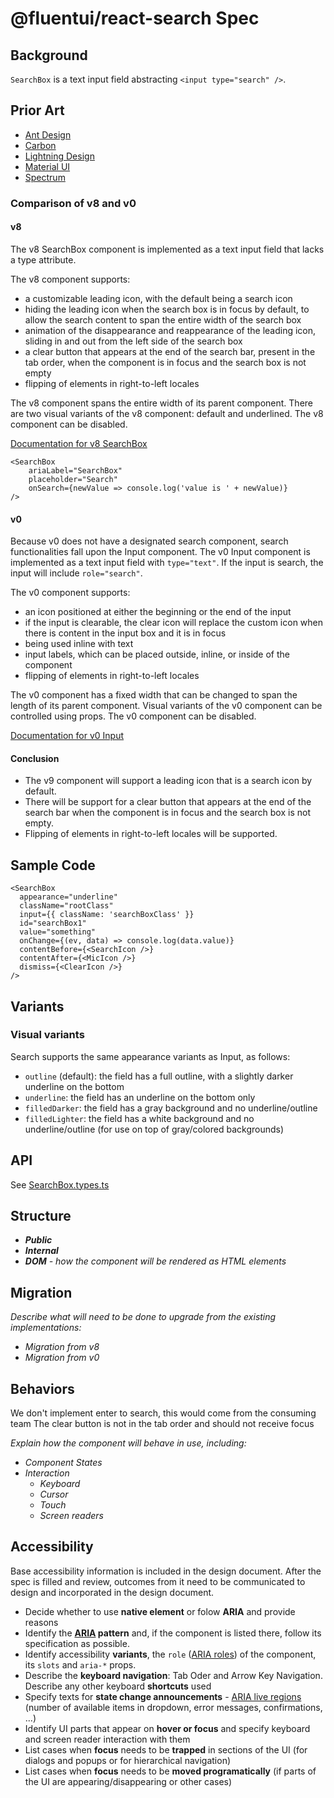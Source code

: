 # @fluentui/react-search Spec

## Background

`SearchBox` is a text input field abstracting `<input type="search" />`.

## Prior Art

- [Ant Design](https://ant.design/components/input)
- [Carbon](https://carbondesignsystem.com/components/search/usage/)
- [Lightning Design](https://www.lightningdesignsystem.com/components/input/)
- [Material UI](https://mui.com/material-ui/react-text-field/)
- [Spectrum](https://react-spectrum.adobe.com/react-spectrum/SearchField.html)

### Comparison of v8 and v0

#### v8

The v8 SearchBox component is implemented as a text input field that lacks a type attribute.

The v8 component supports:

- a customizable leading icon, with the default being a search icon
- hiding the leading icon when the search box is in focus by default, to allow the search content to span the entire width of the search box
- animation of the disappearance and reappearance of the leading icon, sliding in and out from the left side of the search box
- a clear button that appears at the end of the search bar, present in the tab order, when the component is in focus and the search box is not empty
- flipping of elements in right-to-left locales

The v8 component spans the entire width of its parent component. There are two visual variants of the v8 component: default and underlined. The v8 component can be disabled.

[Documentation for v8 SearchBox](https://developer.microsoft.com/en-us/fluentui#/controls/web/searchbox)

```
<SearchBox
    ariaLabel="SearchBox"
    placeholder="Search"
    onSearch={newValue => console.log('value is ' + newValue)}
/>
```

#### v0

Because v0 does not have a designated search component, search functionalities fall upon the Input component. The v0 Input component is implemented as a text input field with `type="text"`. If the input is search, the input will include `role="search"`.

The v0 component supports:

- an icon positioned at either the beginning or the end of the input
- if the input is clearable, the clear icon will replace the custom icon when there is content in the input box and it is in focus
- being used inline with text
- input labels, which can be placed outside, inline, or inside of the component
- flipping of elements in right-to-left locales

The v0 component has a fixed width that can be changed to span the length of its parent component. Visual variants of the v0 component can be controlled using props. The v0 component can be disabled.

[Documentation for v0 Input](https://fluentsite.z22.web.core.windows.net/0.59.0/components/input/definition)

#### Conclusion

- The v9 component will support a leading icon that is a search icon by default.
- There will be support for a clear button that appears at the end of the search bar when the component is in focus and the search box is not empty.
- Flipping of elements in right-to-left locales will be supported.

## Sample Code

```
<SearchBox
  appearance="underline"
  className="rootClass"
  input={{ className: 'searchBoxClass' }}
  id="searchBox1"
  value="something"
  onChange={(ev, data) => console.log(data.value)}
  contentBefore={<SearchIcon />}
  contentAfter={<MicIcon />}
  dismiss={<ClearIcon />}
/>
```

## Variants

### Visual variants

Search supports the same appearance variants as Input, as follows:

- `outline` (default): the field has a full outline, with a slightly darker underline on the bottom
- `underline`: the field has an underline on the bottom only
- `filledDarker`: the field has a gray background and no underline/outline
- `filledLighter`: the field has a white background and no underline/outline (for use on top of gray/colored backgrounds)

## API

See [SearchBox.types.ts](https://github.com/microsoft/fluentui/blob/master/packages/react-components/react-search/src/components/SearchBox/SearchBox.types.ts)

## Structure

- _**Public**_
- _**Internal**_
- _**DOM** - how the component will be rendered as HTML elements_

## Migration

_Describe what will need to be done to upgrade from the existing implementations:_

- _Migration from v8_
- _Migration from v0_

## Behaviors

We don't implement enter to search, this would come from the consuming team
The clear button is not in the tab order and should not receive focus

_Explain how the component will behave in use, including:_

- _Component States_
- _Interaction_
  - _Keyboard_
  - _Cursor_
  - _Touch_
  - _Screen readers_

## Accessibility

Base accessibility information is included in the design document. After the spec is filled and review, outcomes from it need to be communicated to design and incorporated in the design document.

- Decide whether to use **native element** or folow **ARIA** and provide reasons
- Identify the **[ARIA](https://www.w3.org/TR/wai-aria-practices-1.2/) pattern** and, if the component is listed there, follow its specification as possible.
- Identify accessibility **variants**, the `role` ([ARIA roles](https://www.w3.org/TR/wai-aria-1.1/#role_definitions)) of the component, its `slots` and `aria-*` props.
- Describe the **keyboard navigation**: Tab Oder and Arrow Key Navigation. Describe any other keyboard **shortcuts** used
- Specify texts for **state change announcements** - [ARIA live regions
  ](https://developer.mozilla.org/en-US/docs/Web/Accessibility/ARIA/ARIA_Live_Regions) (number of available items in dropdown, error messages, confirmations, ...)
- Identify UI parts that appear on **hover or focus** and specify keyboard and screen reader interaction with them
- List cases when **focus** needs to be **trapped** in sections of the UI (for dialogs and popups or for hierarchical navigation)
- List cases when **focus** needs to be **moved programatically** (if parts of the UI are appearing/disappearing or other cases)
